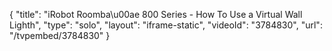 {
    "title": "iRobot Roomba\u00ae 800 Series - How To Use a Virtual Wall Lighth",
    "type": "solo",
    "layout": "iframe-static",
    "videoId": "3784830",
    "url": "\/tvpembed\/3784830"
}